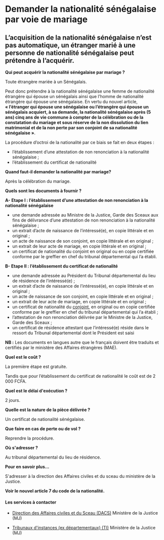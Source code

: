 # Demander la nationalité sénégalaise par voie de mariage

L’acquisition de la nationalité sénégalaise n’est pas automatique, un étranger marié à une personne de nationalité sénégalaise peut prétendre à l’acquérir.
-----------------------------------------------------------------------------------------------------------------------------------------------------------

**Qui peut acquérir la nationalité sénégalaise par mariage ?**

Toute étrangère mariée à un Sénégalais.

Peut donc prétendre à la nationalité sénégalaise une femme de nationalité étrangère qui épouse un sénégalais ainsi que l’homme de nationalité étrangère qui épouse une sénégalaise. En vertu du nouvel article, **« l’étranger qui épouse une sénégalaise ou l’étrangère qui épouse un sénégalais acquiert, à sa demande, la nationalité sénégalaise après (5 ans) cinq ans de vie commune à compter de la célébration ou de la constatation du mariage et sous réserve de la non dissolution du lien matrimonial et de la non perte par son conjoint de sa nationalité sénégalaise »**.

La procédure d’octroi de la nationalité par ce biais se fait en deux étapes :

*   l’établissement d’une attestation de non renonciation à la nationalité sénégalaise ;
*   l’établissement du certificat de nationalité

**Quand faut-il demander la nationalité par mariage?**

Après la célébration du mariage.

**Quels sont les documents à fournir ?**

 **A-** **Etape I : l’établissement d’une attestation de non renonciation à la nationalité sénégalaise**

*    une demande adressée au Ministre de la Justice, Garde des Sceaux aux fins de délivrance d’une attestation de non renonciation à la nationalité sénégalaise ;
*    un extrait d’acte de naissance de l’intéressé(e), en copie littérale et en original ;
*    un acte de naissance de son conjoint, en copie littérale et en original ;
*    un extrait de leur acte de mariage, en copie littérale et en original ;
*    un certificat de nationalité du conjoint en original ou en copie certifiée conforme par le greffier en chef du tribunal départemental qui l’a établi.

**B-** **Etape II : l’établissement du certificat de nationalité**  

*    une demande adressée au Président du Tribunal départemental du lieu de résidence de l’intéressé(e) ;
*    un extrait d’acte de naissance de l’intéressé(e), en copie littérale et en original ;
*    un acte de naissance de son conjoint, en copie littérale et en original ;
*    un extrait de leur acte de mariage, en copie littérale et en original ;
*    un certificat de nationalité du [conjoint](../../../services/conjoint.md), en original ou en copie certifiée conforme par le greffier en chef du tribunal départemental qui l’a établi ;
*    l’attestation de non renonciation délivrée par le Ministre de la Justice, Garde des Sceaux ;
*    un certificat de résidence attestant que l’intéressé(e) réside dans le ressort du Tribunal départemental dont le Président est saisi

**NB :** Les documents en langues autre que le français doivent être traduits et certifiés par le ministère des Affaires étrangères (MAE).

**Quel est le coût ?**

La première étape est gratuite.

Tandis que pour l’établissement du certificat de nationalité le coût est de 2 000 FCFA.

**Quel est le délai d'exécution ?**

2 jours.

**Quelle est la nature de la pièce délivrée ?**

Un certificat de nationalité sénégalaise.

**Que faire en cas de perte ou de vol ?**

Reprendre la procédure.

**Où s'adresser ?**

Au tribunal départemental du lieu de résidence.

**Pour en savoir plus...**

S'adresser à la direction des Affaires civiles et du sceau du ministère de la Justice.

**Voir le nouvel article 7 du code de la nationalité.**

#### Les services à contacter

*   [Direction des Affaires civiles et du Sceau (DACS)](../../../services/direction-des-affaires-civiles-et-du-sceau-dacs.md) Ministère de la Justice (MJ)  
    
*   [Tribunaux d'instances (ex départementaux) (TI)](../../../services/tribunaux-dinstances-ex-departementaux-ti.md) Ministère de la Justice (MJ)